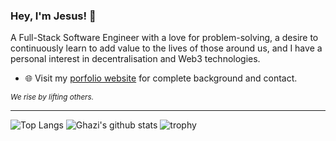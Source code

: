 ### Hey, I'm Jesus! 👋 
A Full-Stack Software Engineer with a love for problem-solving, a desire to continuously learn to add value to the lives of those around us, and I have a personal interest in decentralisation and Web3 technologies.


- 🌐 Visit my [porfolio website](www.jesusflores.io) for complete background and contact.

<sub>_We rise by lifting others._</sub>

---

![Top Langs](https://github-readme-stats.vercel.app/api/top-langs/?username=jesus-fhz&layout=compact&theme=dark&hide_border=true)
![Ghazi's github stats](https://github-readme-stats.vercel.app/api?username=jesus-fhz&show_icons=true&hide_border=true&theme=dark)
![trophy](https://github-profile-trophy.vercel.app/?username=jesus-fhz)



<!--
**Jesus-fhz/Jesus-fhz** is a ✨ _special_ ✨ repository because its `README.md` (this file) appears on your GitHub profile.

Here are some ideas to get you started:

- 🔭 I’m currently working on ...
- 🌱 I’m currently learning ...
- 👯 I’m looking to collaborate on ...
- 🤔 I’m looking for help with ...
- 💬 Ask me about ...
- 📫 How to reach me: ...
- 😄 Pronouns: ...
- ⚡ Fun fact: ...
-->

